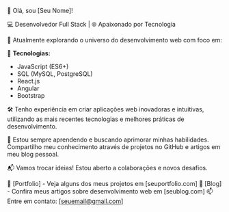 👋 Olá, sou [Seu Nome]!

💻 Desenvolvedor Full Stack | 🌐 Apaixonado por Tecnologia

🚀 Atualmente explorando o universo do desenvolvimento web com foco em:

🔧 **Tecnologias:**
   - JavaScript (ES6+)
   - SQL (MySQL, PostgreSQL)
   - React.js
   - Angular
   - Bootstrap

🛠️ Tenho experiência em criar aplicações web inovadoras e intuitivas, utilizando as mais recentes tecnologias e melhores práticas de desenvolvimento.

🌱 Estou sempre aprendendo e buscando aprimorar minhas habilidades. Compartilho meu conhecimento através de projetos no GitHub e artigos em meu blog pessoal.

📬 Vamos trocar ideias! Estou aberto a colaborações e novos desafios.

🔗 [Portfolio] - Veja alguns dos meus projetos em [seuportfolio.com]
📝 [Blog] - Confira meus artigos sobre desenvolvimento web em [seublog.com]
📫 Entre em contato: [seuemail@gmail.com]
